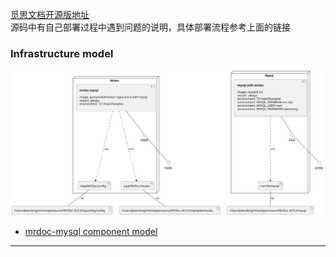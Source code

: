 [觅思文档开源版地址](https://gitee.com/zmister/MrDoc?_from=gitee_search) <br>
源码中有自己部署过程中遇到问题的说明，具体部署流程参考上面的链接

### Infrastructure model
![Infrastructure main model](.infragenie/infrastructure_main_model.svg)
- [mrdoc-mysql component model](.infragenie/mrdoc-mysql_component_model.svg)

---
